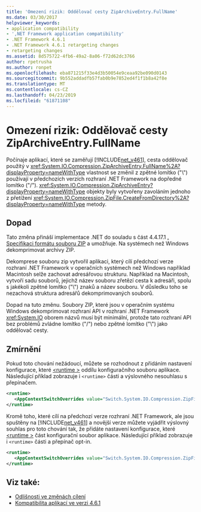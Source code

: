 ```yaml
---
title: 'Omezení rizik: Oddělovač cesty ZipArchiveEntry.FullName'
ms.date: 03/30/2017
helpviewer_keywords:
- application compatibility
- ',NET Framework application compatibility'
- .NET Framework 4.6.1
- .NET Framework 4.6.1 retargeting changes
- retargeting changes
ms.assetid: 8d575722-4fb6-49a2-8a06-f72d62dc3766
author: rpetrusha
ms.author: ronpet
ms.openlocfilehash: eba871215f33e4d3b50054e9ceaa92be090d0143
ms.sourcegitcommit: 9b552addadfb57fab0b9e7852ed4f1f1b8a42f8e
ms.translationtype: MT
ms.contentlocale: cs-CZ
ms.lasthandoff: 04/23/2019
ms.locfileid: "61871108"
---
```

# <a name="mitigation-ziparchiveentryfullname-path-separator"></a>Omezení rizik: Oddělovač cesty ZipArchiveEntry.FullName
Počínaje aplikací, které se zaměřují [!INCLUDE[net_v461](../../../includes/net-v461-md.md)], cesta oddělovač použitý v <xref:System.IO.Compression.ZipArchiveEntry.FullName%2A?displayProperty=nameWithType> vlastnost se změnil z zpětné lomítko ("\\") používají v předchozích verzích rozhraní .NET Framework na dopředné lomítko ("/").   <xref:System.IO.Compression.ZipArchiveEntry?displayProperty=nameWithType> objekty byly vytvořeny zavoláním jednoho z přetížení <xref:System.IO.Compression.ZipFile.CreateFromDirectory%2A?displayProperty=nameWithType> metody.  
  
## <a name="impact"></a>Dopad  
 Tato změna přináší implementace .NET do souladu s část 4.4.17.1 [. Specifikaci formátu souboru ZIP](https://pkware.cachefly.net/webdocs/casestudies/APPNOTE.TXT) a umožňuje. Na systémech než Windows dekomprimovat archivy ZIP.  
  
 Dekomprese souboru zip vytvořil aplikaci, který cílí předchozí verze rozhraní .NET Framework v operačních systémech než Windows například Macintosh selže zachovat adresářovou strukturu. Například na Macintosh, vytvoří sadu souborů, jejichž název souboru zřetězí cesta k adresáři, spolu s jakékoli zpětné lomítko ("\\") znaků a název souboru. V důsledku toho se nezachová struktura adresářů dekomprimovaných souborů.  
  
 Dopad na tuto změnu. Soubory ZIP, které jsou v operačním systému Windows dekomprimovat rozhraní API v rozhraní .NET Framework <xref:System.IO> oborem názvů musí být minimální, protože tato rozhraní API bez problémů zvládne lomítko ("/") nebo zpětné lomítko ("\\") jako oddělovač cesty.  
  
## <a name="mitigation"></a>Zmírnění  
 Pokud toto chování nežádoucí, můžete se rozhodnout z přidáním nastavení konfigurace, které [ \<runtime >](../../../docs/framework/configure-apps/file-schema/runtime/runtime-element.md) oddílu konfiguračního souboru aplikace. Následující příklad zobrazuje i `<runtime>` části a výslovného nesouhlasu s přepínačem.  
  
```xml  
<runtime>  
   <AppContextSwitchOverrides value="Switch.System.IO.Compression.ZipFile.UseBackslash=true" />  
</runtime>  
```  
  
 Kromě toho, které cílí na předchozí verze rozhraní .NET Framework, ale jsou spuštěny na [!INCLUDE[net_v461](../../../includes/net-v461-md.md)] a novější verze můžete vyjádřit výslovný souhlas pro toto chování tak, že přidáte nastavení konfigurace, které [ \<runtime >](../../../docs/framework/configure-apps/file-schema/runtime/runtime-element.md) část konfigurační soubor aplikace. Následující příklad zobrazuje i `<runtime>` části a přepínač opt-in.  
  
```xml  
<runtime>  
   <AppContextSwitchOverrides value="Switch.System.IO.Compression.ZipFile.UseBackslash=false" />  
</runtime>  
```  
  
## <a name="see-also"></a>Viz také:

- [Odlišnosti ve změnách cílení](../../../docs/framework/migration-guide/retargeting-changes-in-the-net-framework-4-6-1.md)
- [Kompatibilita aplikací ve verzi 4.6.1](../../../docs/framework/migration-guide/application-compatibility-in-the-net-framework-4-6-1.md)
